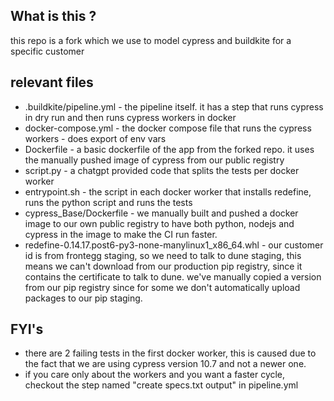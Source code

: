 
## What is this ?
this repo is a fork which we use to model cypress and buildkite for a specific customer

## relevant files
- .buildkite/pipeline.yml - the pipeline itself. it has a step that runs cypress in dry run and then runs cypress workers in docker
- docker-compose.yml - the docker compose file that runs the cypress workers - does export of env vars
- Dockerfile - a basic dockerfile of the app from the forked repo. it uses the manually pushed image of cypress from our public registry
- script.py - a chatgpt provided code that splits the tests per docker worker
- entrypoint.sh - the script in each docker worker that installs redefine, runs the python script and runs the tests
- cypress_Base/Dockerfile - we manually built and pushed a docker image to our own public registry to have both python, nodejs and cypress in the image to make the CI run faster.
- redefine-0.14.17.post6-py3-none-manylinux1_x86_64.whl - our customer id is from frontegg staging, so we need to talk to dune staging, this means we can't download from our production pip registry, since it contains the certificate to talk to dune. we've manually copied a version from our pip registry since for some we don't automatically upload packages to our pip staging.
## FYI's

- there are 2 failing tests in the first docker worker, this is caused due to the fact that we are using cypress version 10.7 and not a newer one.
- if you care only about the workers and you want a faster cycle, checkout the step named "create specs.txt output" in pipeline.yml 

